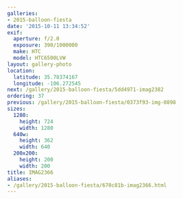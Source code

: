 ```yaml
---
galleries:
- 2015-balloon-fiesta
date: '2015-10-11 13:34:52'
exif:
  aperture: f/2.0
  exposure: 390/1000000
  make: HTC
  model: HTC6500LVW
layout: gallery-photo
location:
  latitude: 35.78374167
  longitude: -106.272545
next: /gallery/2015-balloon-fiesta/5dd4971-imag2382
ordering: 37
previous: /gallery/2015-balloon-fiesta/0373f93-img-0898
sizes:
  1280:
    height: 724
    width: 1280
  640w:
    height: 362
    width: 640
  200x200:
    height: 200
    width: 200
title: IMAG2366
aliases:
- /gallery/2015-balloon-fiesta/670c81b-imag2366.html
---
```

